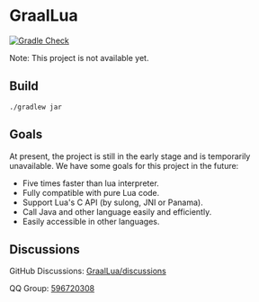 # GraalLua 

[![Gradle Check](https://github.com/Glavo/GraalLua/workflows/Gradle%20Check/badge.svg?branch=main)](https://github.com/Glavo/GraalLua/actions?query=workflow%3A%22Gradle+Check%22)

Note: This project is not available yet. 

## Build



```
./gradlew jar
```

## Goals
At present, the project is still in the early stage and is temporarily unavailable.
We have some goals for this project in the future:

* Five times faster than lua interpreter. 
* Fully compatible with pure Lua code. 
* Support Lua's C API (by sulong, JNI or Panama). 
* Call Java and other language easily and efficiently. 
* Easily accessible in other languages. 

## Discussions
GitHub Discussions: [GraalLua/discussions](https://github.com/Glavo/GraalLua/discussions)

QQ Group: [596720308](https://jq.qq.com/?_wv=1027&k=qy1oDXFP)